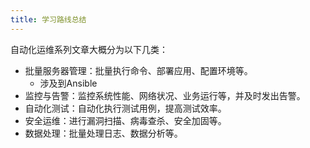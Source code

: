 ```yaml
---
title: 学习路线总结
---
```

自动化运维系列文章大概分为以下几类：

* 批量服务器管理：批量执行命令、部署应用、配置环境等。
  * 涉及到Ansible
* 监控与告警：监控系统性能、网络状况、业务运行等，并及时发出告警。
* 自动化测试：自动化执行测试用例，提高测试效率。
* 安全运维：进行漏洞扫描、病毒查杀、安全加固等。
* 数据处理：批量处理日志、数据分析等。
